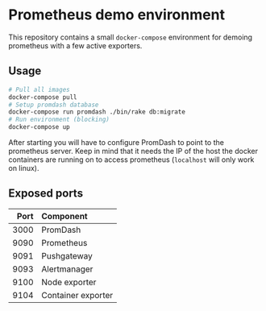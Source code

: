 # Prometheus demo environment

This repository contains a small `docker-compose` environment for demoing prometheus with a few active exporters.

## Usage

```bash
# Pull all images
docker-compose pull
# Setup promdash database
docker-compose run promdash ./bin/rake db:migrate
# Run environment (blocking)
docker-compose up
```

After starting you will have to configure PromDash to point to the prometheus server. Keep in mind that it needs the IP
of the host the docker containers are running on to access prometheus (`localhost` will only work on linux).

## Exposed ports

| Port | Component          |
|-----:|:-------------------|
| 3000 | PromDash           |
| 9090 | Prometheus         |
| 9091 | Pushgateway        |
| 9093 | Alertmanager       |
| 9100 | Node exporter      |
| 9104 | Container exporter |
